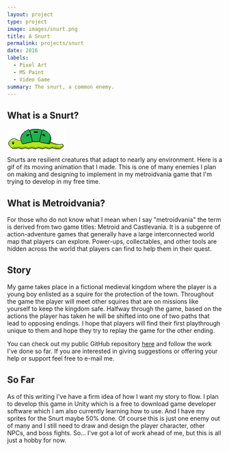 ```yaml
---
layout: project
type: project
image: images/snurt.png
title: A Snurt
permalink: projects/snurt
date: 2016
labels:
  - Pixel Art
  - MS Paint
  - Video Game
summary: The snurt, a common enemy.
---
```


## What is a Snurt?

<img class="ui medium floated rounded image" align="middle" src="/images/snurt_head_animation_test.gif">

Snurts are resilient creatures that adapt to nearly any environment. Here is a gif of its moving animation that I made. This is one of many enemies I plan on making and designing to implement in my metroidvania game that I'm trying to develop in my free time.

## What is Metroidvania?

For those who do not know what I mean when I say "metroidvania" the term is derived from two game titles: Metroid and Castlevania. It is a subgenre of action-adventure games that generally have a large interconnected world map that players can explore. Power-ups, collectables, and other tools are hidden across the world that players can find to help them in their quest.

## Story

My game takes place in a fictional medieval kingdom where the player is a young boy enlisted as a squire for the protection of the town. Throughout the game the player will meet other squires that are on missions like yourself to keep the kingdom safe. Halfway through the game, based on the actions the player has taken he will be shifted into one of two paths that lead to opposing endings. I hope that players will find their first playthrough unique to them and hope they try to replay the game for the other ending.

You can check out my public GitHub repository <a href="https://github.com/erikhuan/myGame">here</a> and follow the work I've done so far. If you are interested in giving suggestions or offering your help or support feel free to e-mail me.

## So Far

As of this writing I've have a firm idea of how I want my story to flow. I plan to develop this game in Unity which is a free to download game developer software which I am also currently learning how to use. And I have my sprites for the Snurt maybe 50% done. Of course this is just one enemy out of many and I still need to draw and design the player character, other NPCs, and boss fights. So... I've got a lot of work ahead of me, but this is all just a hobby for now.
